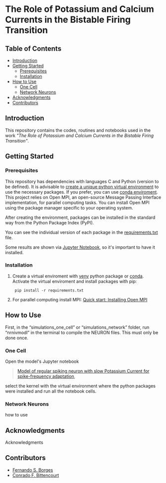 
# The Role of Potassium and Calcium Currents in the Bistable Firing Transition

## Table of Contents
- [Introduction](#introduction)
- [Getting Started](#getting-started)
  - [Prerequisites](#prerequisites)
  - [Installation](#installation)
- [How to Use](#how-to-use)
  - [One Cell](#one-cell)
  - [Network Neurons](#network-neurons)
- [Acknowledgments](#acknowledgments)
- [Contributors](#contributors)
<!-- - [Contributing](#contributing) -->

## Introduction
This repository contains the codes, routines and notebooks used in the work *"The Role of Potassium and Calcium Currents in the Bistable Firing Transition"*. 

## Getting Started
### Prerequisites

This repository has dependencies with languages C and Python (version to be defined). It is advisable to [create a unique python virtual environment](https://docs.python.org/3.10/library/venv.html) to use the necessary packages. If you prefer, you can use [conda enviroment](https://conda.io/projects/conda/en/latest/user-guide/index.html). This project relies on Open MPI, an open-source Message Passing Interface implementation, for parallel computing tasks. You can install Open MPI using the package manager specific to your operating system.

After creating the environment, packages can be installed in the standard way from the Python Package Index (PyPI).

You can see the individual version of each package in the [requirements.txt](requirements.txt) file.

Some results are shown via [Jupyter Notebook](https://jupyter.org/install), so it's important to have it installed.

### Installation

1. Create a virtual enviroment with [venv](https://docs.python.org/3.10/library/venv.html) python package or [conda](https://conda.io/projects/conda/en/latest/user-guide/index.html). Activate the virtual enviroment and install packages with pip:

        pip install -r requirements.txt
        
2. For parallel computing install MPI: [Quick start: Installing Open MPI](https://docs.open-mpi.org/en/v5.0.x/installing-open-mpi/quickstart.html)


## How to Use
First, in the “simulations_one_cell” or “simulations_network” folder, run “nrnivmodl” in the terminal to compile the NEURON files. This must only be done once.

### One Cell

Open the model's Jupyter notebook
> [Model of regular spiking neuron with slow Potassium Current for spike-frequency adaptation](simulations_one_cell/NetPyNe_OneCell.ipynb), 

select the kernel with the virtual environment where the python packages were installed and run all the notebook cells.



### Network Neurons 
how to use

## Acknowledgments

Acknowledgments

## Contributors

* [Fernando S. Borges](https://github.com/FernandoSBorges/)
* [Conrado F. Bittencourt](https://github.com/ConradBitt/)
